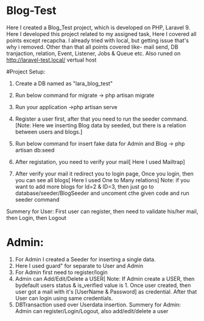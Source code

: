 # Blog-Test

Here I created a Blog_Test project, which is developed on PHP, Laravel 9. Here I developed this project related to my assigned task, Here I covered all points except recapcha. I already tried with local, but getting issue that's why i removed. Other than that all points covered like- mail send, DB tranjaction, relation, Event, Listener, Jobs & Queue etc. Also runed on http://laravel-test.local/ vertual host

#Project Setup:
1. Create a DB named as "lara_blog_test"
2. Run below command for migrate
-> php  artisan migrate

3. Run your application
->php artisan serve

4. Register a user first, after that you need to run the seeder command. [Note: Here we inserting Blog data by seeded, but there is a relation between users and blogs.]

5. Run below command for insert fake data for Admin and Blog
-> php artisan db:seed

6. After registation, you need to verify your mail[ Here I used Mailtrap]

7. After verify your mail it redirect you to login page, Once you login, then you can see all blogs[ Here I used One to Many relations]
Note: if you want to add more blogs for Id=2 & ID=3, then just go to database/seeder/BlogSeeder and uncoment cthe given code and run seeder command

Summery for User: First user can register, then need to validate his/her mail, then Login, then Logout


# Admin:
1. For Admin I created a Seeder for inserting a single  data.
2. Here I used guard" for separate to User and Admin
3. For Admin first need to register/login
4. Admin can Add/Edit/Delete a USER[ Note: If Admin create a USER, then bydefault users status & is_verified value is 1. Once user created, then user got a mail with it's [UserName & Password] as credential. After that User can login using same credentials.
5. DBTransaction used over Userdata insertion.
Summery for Admin: Admin can register/Login/Logout, also add/edit/delete a user
